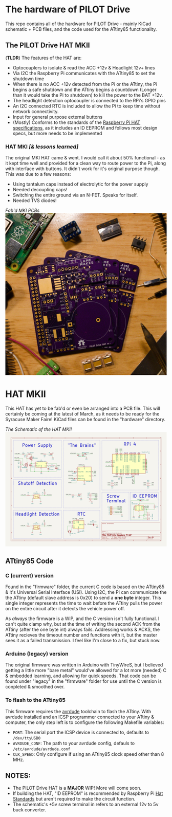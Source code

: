 # The hardware of PILOT Drive

This repo contains all of the hardware for PILOT Drive - mainly KiCad schematic + PCB files, and the code used for the ATtiny85 functionality.


## The PILOT Drive HAT MKII

(**TLDR**) The features of the HAT are:
- Optocouplers to isolate & read the ACC +12v & Headlight 12v+ lines
- Via I2C the Raspberry Pi communicates with the ATtiny85 to set the shutdown time
- When there is no ACC +12v detected from the Pi or the ATtiny, the Pi begins a safe shutdown and the ATtiny begins a countdown (Longer than it would take the Pi to shutdown) to kill the power to the BAT +12v. 
- The headlight detection optocoupler is connected to the RPi's GPIO pins
- An I2C connected RTC is included to allow the Pi to keep time without network connectivity.
- Input for general purpose external buttons
- (Mostly) Conforms to the standards of the [Raspberry Pi HAT specifications](https://github.com/raspberrypi/hats), as it includes an ID EEPROM and follows most design specs, but more needs to be implemented

### HAT MKI _[& lessons learned]_

The original MKI HAT came & went. I would call it about 50% functional - as it kept time well and provided for a clean way to route power to the Pi, along with interface with buttons. It didn't work for it's original purpose though. This was due to a few reasons:
- Using tantalum caps instead of electrolytic for the power supply
- Needed decoupling caps!
- Switching the entire ground via an N-FET. Speaks for itself.
- Needed TVS diodes!
 
_Fab'd MKI PCBs_
![image](images/PILOT_Drive_HAT_MKI.jpg)

# HAT MKII

This HAT has yet to be fab'd or even be arranged into a PCB file. This will certainly be coming at the latest of March, as it needs to be ready for the Syracuse Maker Faire! KiCad files can be found in the "hardware" directory.

_The Schematic of the HAT MKII_
![image](images/schematic.png)

## ATtiny85 Code

### C (current) version

Found in the "firmware" folder, the current C code is based on the ATtiny85 & it's Universal Serial Interface (USI). Using I2C, the Pi can communicate the the ATtiny (default slave address is 0x20) to send a **one byte** integer. This single integer represents the time to wait before the ATtiny pulls the power on the entire circuit after it detects the vehicle power off.

As _always_ the firmware is a WIP, and the C version isn't fully functional. I can't quite clamp why, but at the time of writing the second ACK from the ATtiny (after the one byte int) always fails. Addressing works & ACKS, the ATtiny recieves the timeout number and functions with it, but the master sees it as a failed transmission. I feel like I'm close to a fix, but stuck now.

### Arduino (legacy) version

The original firmware was written in Arduino with TinyWireS, but I believed getting a little more "bare metal" would've allowed for a lot more (needed) C & embedded learning, and allowing for quick speeds. That code can be found under "legacy" in the "firmware" folder for use until the C version is conpleted & smoothed over.

### To flash to the ATtiny85

This firmware requires the [avrdude](https://github.com/avrdudes/avrdude) toolchain to flash the ATtiny. With avrdude installed and an ICSP programmer connected to your ATtiny & computer, the only step left is to configure the following Makefile variables:
- ```PORT```: The serial port the ICSP device is connected to, defaults to ```/dev/ttyUSB0```
- ```AVRDUDE_CONF```: The path to your avrdude config, defauls to ```/etc/avrdude/avrdude.conf```
- ```CLK_SPEED```: Only configure if using an ATtiny85 clock speed other than 8 MHz.


## NOTES:
- The PILOT Drive HAT is a **MAJOR** WIP! More will come soon.
- If building the HAT, "ID EEPROM" is recommended by Raspberry Pi [Hat Standards](https://github.com/raspberrypi/hats/blob/master/designguide.md) but aren't required to make the circuit function.
- The schematic's +5v screw terminal in refers to an external 12v to 5v buck converter. 
